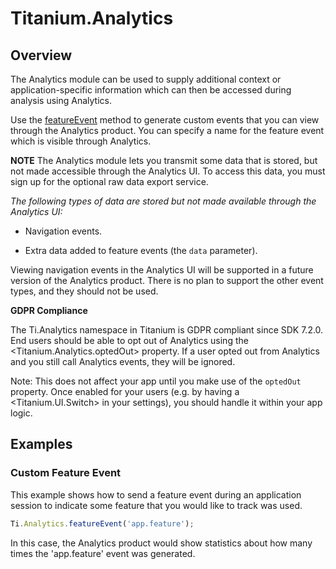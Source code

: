 # Titanium.Analytics

<TypeHeader/>

## Overview

The Analytics module can be used to supply additional context or application-specific 
information which can then be accessed during analysis using Analytics.

Use the [featureEvent](Titanium.Analytics.featureEvent) method to generate custom
events that you can view through the Analytics product. You can specify a name for 
the feature event which is visible through Analytics.

**NOTE** The Analytics module lets you transmit some data that is stored, but 
not made accessible through the Analytics UI. To access this data, you must
sign up for the optional raw data export service. 

*The following types of data are stored but not made available through the Analytics UI:*

*   Navigation events.

*   Extra data added to feature events (the `data` parameter).

Viewing navigation events in the Analytics UI will be supported in a future version 
of the Analytics product. There is no plan to support the other event types, and they 
should not be used.

**GDPR Compliance**

The Ti.Analytics namespace in Titanium is GDPR compliant since SDK 7.2.0. End users
should be able to opt out of Analytics using the <Titanium.Analytics.optedOut> property.
If a user opted out from Analytics and you still call Analytics events, they will be ignored.

Note: This does not affect your app until you make use of the `optedOut` property. Once
enabled for your users (e.g. by having a <Titanium.UI.Switch> in your settings), you
should handle it within your app logic.

## Examples

### Custom Feature Event

This example shows how to send a feature event during an application session to indicate 
some feature that you would like to track was used.

``` js
Ti.Analytics.featureEvent('app.feature');
```

In this case, the Analytics product would show statistics about how many times the
'app.feature' event was generated.

<ApiDocs/>
